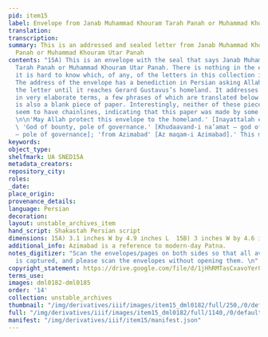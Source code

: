 ```yaml
---
pid: item15
label: Envelope from Janab Muhammad Khouram Tarah Panah or Muhammad Khouram Utar Panah
translation:
transcription:
summary: This is an addressed and sealed letter from Janab Muhammad Khouram Tarah
  Panah or Muhammad Khouram Utar Panah
contents: "15A) This is an envelope with the seal that says Janab Muhammad Khouram
  Tarah Panah or Muhammad Khouram Utar Panah. There is nothing in the envelope and
  it is hard to know which, of any, of the letters in this collection it belongs to.
  The address of the envelope has a benediction in Persian asking Allah to protect
  the letter until it reaches Gerard Gustavus’s homeland. It addresses Gerard Gustavus
  in very elaborate terms, a few phrases of which are translated below. \n\n15B) There
  is also a blank piece of paper. Interestingly, neither of these pieces of paper
  seem to have chainlines, indicating that this paper was made by some other method.
  \n\n'May Allah protect this envelope to the homeland.' [Inayattalah envelope homeland]
  \ 'God of bounty, pole of governance.' [Khudaavand-i na’amat – god of bounty; Khutb-ud-daulah
  – pole of governance]; 'from Azimabad' [Az maqam-i Azimabad].' This means Patnah."
keywords:
object_type:
shelfmark: UA SNED15A
metadata_creators:
repository_city:
roles:
_date:
place_origin:
provenance_details:
language: Persian
decoration:
layout: unstable_archives_item
hand_script: Shakastah Persian script
dimensions: 15A) 3.1 inches W by 4.9 inches L  15B) 3 inches W by 4.6 inches L
additional_info: Azimabad is a reference to modern-day Patna.
notes_digitizer: "Scan the envelopes/pages on both sides so that all available writing
  is captured, and please scan the envelopes without opening them. \n"
copyright_statement: https://drive.google.com/file/d/1jHhRMTasCxavoYer89Wn8_Xn65nL0sW0/view?usp=sharing
terms_use:
images: dml0182-dml0185
order: '14'
collection: unstable_archives
thumbnail: "/img/derivatives/iiif/images/item15_dml0182/full/250,/0/default.jpg"
full: "/img/derivatives/iiif/images/item15_dml0182/full/1140,/0/default.jpg"
manifest: "/img/derivatives/iiif/item15/manifest.json"
---
```

